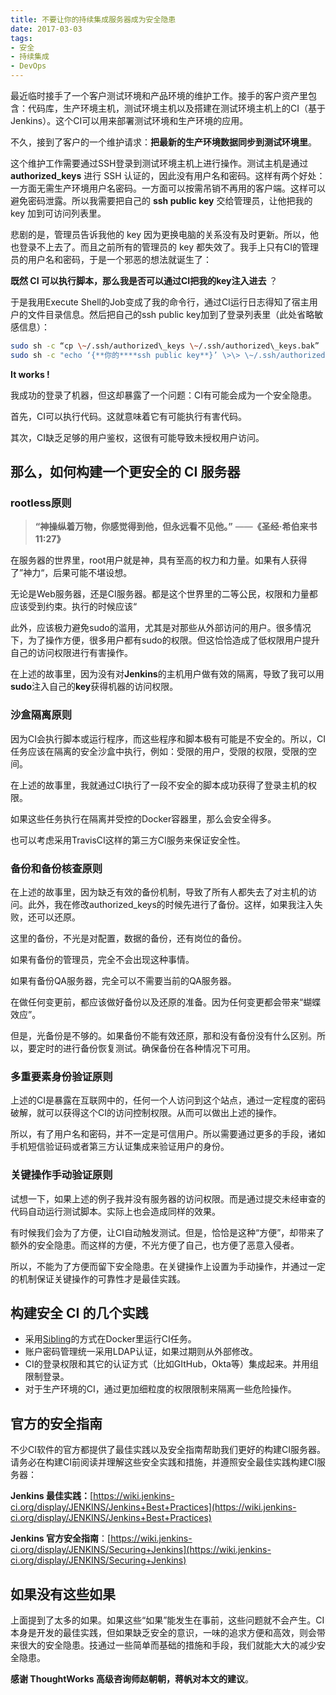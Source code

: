 ```yaml
---
title: 不要让你的持续集成服务器成为安全隐患
date: 2017-03-03
tags:
- 安全
- 持续集成
- DevOps
---
```


最近临时接手了一个客户测试环境和产品环境的维护工作。接手的客户资产里包含：代码库，生产环境主机，测试环境主机以及搭建在测试环境主机上的CI（基于Jenkins）。这个CI可以用来部署测试环境和生产环境的应用。

不久，接到了客户的一个维护请求：**把最新的生产环境数据同步到测试环境里**。

这个维护工作需要通过SSH登录到测试环境主机上进行操作。测试主机是通过 **authorized_keys** 进行 SSH 认证的，因此没有用户名和密码。这样有两个好处：一方面无需生产环境用户名密码。一方面可以按需吊销不再用的客户端。这样可以避免密码泄露。所以我需要把自己的 **ssh public key** 交给管理员，让他把我的 key 加到可访问列表里。

悲剧的是，管理员告诉我他的 key 因为更换电脑的关系没有及时更新。所以，他也登录不上去了。而且之前所有的管理员的 key 都失效了。我手上只有CI的管理员的用户名和密码，于是一个邪恶的想法就诞生了：

**既然 CI 可以执行脚本，那么我是否可以通过CI把我的key注入进去** ？

于是我用Execute Shell的Job变成了我的命令行，通过CI运行日志得知了宿主用户的文件目录信息。然后把自己的ssh public key加到了登录列表里（此处省略敏感信息）：

```bash
sudo sh -c “cp \~/.ssh/authorized\_keys \~/.ssh/authorized\_keys.bak”
sudo sh -c "echo ‘{**你的****ssh public key**}’ \>\> \~/.ssh/authorized\_keys"
```

**It works !**

我成功的登录了机器，但这却暴露了一个问题：CI有可能会成为一个安全隐患。

首先，CI可以执行代码。这就意味着它有可能执行有害代码。

其次，CI缺乏足够的用户鉴权，这很有可能导致未授权用户访问。

## 那么，如何构建一个更安全的 **CI** 服务器

### **rootless**原则

> **“神操纵着万物，你感觉得到他，但永远看不见他。”**
> ——**《圣经·希伯来书 11:27》**

在服务器的世界里，root用户就是神，具有至高的权力和力量。如果有人获得了”神力“，后果可能不堪设想。

无论是Web服务器，还是CI服务器。都是这个世界里的二等公民，权限和力量都应该受到约束。执行的时候应该“

此外，应该极力避免sudo的滥用，尤其是对那些从外部访问的用户。很多情况下，为了操作方便，很多用户都有sudo的权限。但这恰恰造成了低权限用户提升自己的访问权限进行有害操作。

在上述的故事里，因为没有对**Jenkins**的主机用户做有效的隔离，导致了我可以用**sudo**注入自己的**key**获得机器的访问权限。

### 沙盒隔离原则

因为CI会执行脚本或运行程序，而这些程序和脚本极有可能是不安全的。所以，CI任务应该在隔离的安全沙盒中执行，例如：受限的用户，受限的权限，受限的空间。

在上述的故事里，我就通过CI执行了一段不安全的脚本成功获得了登录主机的权限。

如果这些任务执行在隔离并受控的Docker容器里，那么会安全得多。

也可以考虑采用TravisCI这样的第三方CI服务来保证安全性。

### 备份和备份核查原则

在上述的故事里，因为缺乏有效的备份机制，导致了所有人都失去了对主机的访问。此外，我在修改authorized\_keys的时候先进行了备份。这样，如果我注入失败，还可以还原。

这里的备份，不光是对配置，数据的备份，还有岗位的备份。

如果有备份的管理员，完全不会出现这种事情。

如果有备份QA服务器，完全可以不需要当前的QA服务器。

在做任何变更前，都应该做好备份以及还原的准备。因为任何变更都会带来“蝴蝶效应”。

但是，光备份是不够的。如果备份不能有效还原，那和没有备份没有什么区别。所以，要定时的进行备份恢复测试。确保备份在各种情况下可用。

### 多重要素身份验证原则

上述的CI是暴露在互联网中的，任何一个人访问到这个站点，通过一定程度的密码破解，就可以获得这个CI的访问控制权限。从而可以做出上述的操作。

所以，有了用户名和密码，并不一定是可信用户。所以需要通过更多的手段，诸如手机短信验证码或者第三方认证集成来验证用户的身份。

### 关键操作手动验证原则

试想一下，如果上述的例子我并没有服务器的访问权限。而是通过提交未经审查的代码自动运行测试脚本。实际上也会造成同样的效果。

有时候我们会为了方便，让CI自动触发测试。但是，恰恰是这种“方便”，却带来了额外的安全隐患。而这样的方便，不光方便了自己，也方便了恶意入侵者。

所以，不能为了方便而留下安全隐患。在关键操作上设置为手动操作，并通过一定的机制保证关键操作的可靠性才是最佳实践。

## 构建安全 CI 的几个实践

- 采用[Sibling](https://jpetazzo.github.io/2015/09/03/do-not-use-docker-in-docker-for-ci/)的方式在Docker里运行CI任务。
- 账户密码管理统一采用LDAP认证，如果过期则从外部修改。
- CI的登录权限和其它的认证方式（比如GItHub，Okta等）集成起来。并用组限制登录。
- 对于生产环境的CI，通过更加细粒度的权限限制来隔离一些危险操作。

## 官方的安全指南

不少CI软件的官方都提供了最佳实践以及安全指南帮助我们更好的构建CI服务器。请务必在构建CI前阅读并理解这些安全实践和措施，并遵照安全最佳实践构建CI服务器：

**Jenkins 最佳实践：**[https://wiki.jenkins-ci.org/display/JENKINS/Jenkins+Best+Practices](https://wiki.jenkins-ci.org/display/JENKINS/Jenkins+Best+Practices)

**Jenkins 官方安全指南**：[https://wiki.jenkins-ci.org/display/JENKINS/Securing+Jenkins](https://wiki.jenkins-ci.org/display/JENKINS/Securing+Jenkins)

## 如果没有这些如果

上面提到了太多的如果。如果这些“如果”能发生在事前，这些问题就不会产生。CI本身是开发的最佳实践，但如果缺乏安全的意识，一味的追求方便和高效，则会带来很大的安全隐患。技通过一些简单而基础的措施和手段，我们就能大大的减少安全隐患。

**感谢 ThoughtWorks 高级咨询师赵朝朝，蒋帆对本文的建议**。
